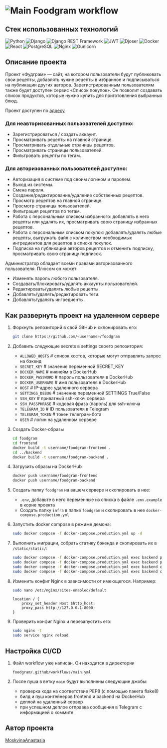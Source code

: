 # ![Main Foodgram workflow](https://github.com/MoskvinaAnastasia/foodgram/actions/workflows/main.yml/badge.svg)

## Стек использованных технологий

![Python](https://img.shields.io/badge/Python-3776AB?style=for-the-badge&logo=python&logoColor=white)
![Django](https://img.shields.io/badge/Django-092E20?style=for-the-badge&logo=django&logoColor=white)
![Django REST Framework](https://img.shields.io/badge/Django%20REST%20Framework-ff1709?style=for-the-badge&logo=django&logoColor=white)
![JWT](https://img.shields.io/badge/JWT-black?style=for-the-badge&logo=JSON%20web%20tokens)
![Djoser](https://img.shields.io/badge/Djoser-00ADD8?style=for-the-badge&logo=docker&logoColor=white)
![Docker](https://img.shields.io/badge/Docker-2496ED?style=for-the-badge&logo=docker&logoColor=white)
![React](https://img.shields.io/badge/React-61DAFB?style=for-the-badge&logo=react&logoColor=black)
![PostgreSQL](https://img.shields.io/badge/PostgreSQL-336791?style=for-the-badge&logo=postgresql&logoColor=white)
![Nginx](https://img.shields.io/badge/Nginx-269539?style=for-the-badge&logo=nginx&logoColor=white)
![Gunicorn](https://img.shields.io/badge/Gunicorn-499848?style=for-the-badge&logo=gunicorn&logoColor=white)

## Описание проекта

Проект «Фудграм» — сайт, на котором пользователи будут публиковать свои рецепты, добавлять чужие рецепты в избранное и подписываться на публикации других авторов. Зарегистрированным пользователям также будет доступен сервис «Список покупок». Он позволит создавать список продуктов, которые нужно купить для приготовления выбранных блюд.

Проект доступен по [адресу](https://nastuxa-foodgram.hopto.org/)

### Для неавторизованных пользователей доступно:
- Зарегистрироваться / создать аккаунт.
- Просматривать рецепты на главной странице.
- Просматривать отдельные страницы рецептов.
- Просматривать страницы пользователей.
- Фильтровать рецепты по тегам.

### Для авторизованных пользователей доступно:
- Авторизация в системе под своим логином и паролем.
- Выход из системы.
- Смена пароля.
- Создание/редактирование/удаление собственных рецептов.
- Просмотр рецептов на главной странице.
- Просмотр страницы пользователей.
- Фильтрация рецептов по тегам.
- Работа с персональным списком избранного: добавлять в него рецепты или удалять их, просматривать свою страницу избранных рецептов.
- Работа с персональным списком покупок: добавлять/удалять любые рецепты, выгружать файл с количеством необходимых ингредиентов для рецептов в списке покупок.
- Подписка на публикации авторов рецептов и отменить подписку, просматривать свою страницу подписок.

Администратор обладает всеми правами авторизованного пользователя. Плюсом он может:
- Изменять пароль любого пользователя.
- Создавать/блокировать/удалять аккаунты пользователей.
- Редактировать/удалять любые рецепты.
- Добавлять/удалять/редактировать теги.
- Добавлять/удалять ингредиенты.

## Как развернуть проект на удаленном сервере

1. Форкнуть репозиторий в свой GitHub и склонировать его:

    ```bash
    git clone https://github.com/<username>/foodgram
    ```

2. Добавить следующие secrets в settings своего репозитория:

    - `ALLOWED_HOSTS` # список хостов, которые могут отправлять запрос на бэкенд
    - `SECRET_KEY` # значение переменной SECRET_KEY
    - `DOCKER_NAME` # никнейм в DockerHub
    - `DOCKER_PASSWORD` # пароль пользователя в DockerHub
    - `DOCKER_USERNAME` # имя пользователя в DockerHub
    - `HOST` # IP-адрес удаленного сервера
    - `SETTINGS_DEBUG` # значение переменной SETTINGS True/False
    - `SSH_KEY` # приватный ssh-ключ сервера
    - `SSH_PASSPHRASE` # кодовая фраза (пароль) для ssh-ключа
    - `TELEGRAM_ID` # ID пользователя в Telegram
    - `TELEGRAM_TOKEN` # токен телеграм-бота
    - `USER` # логин на удаленном сервере

3. Создать Docker-образы

    ```bash
    cd foodgram
    cd frontend
    docker build -t username/foodgram-frontend .
    cd ../backend
    docker build -t username/foodgram-backend .
    ```

4. Загрузить образы на DockerHub

    ```bash
    docker push username/foodgram-frontend
    docker push username/foodgram-backend
    ```

5. Создать папку `foodgram` на вашем сервере и скопировать в нее:

    - `.env`, добавьте в него переменные из списка в файле `.env.example` в корне проекта
    - Создать папку `infra` в папке `foodgram` и скопировать в нее `docker-compose.production.yml`

6. Запустить docker compose в режиме демона:

    ```bash
    sudo docker compose -f docker-compose.production.yml up -d
    ```

7. Выполнить миграции, собрать статику бэкенда и скопировать их в `/static/static/`:

    ```bash
    sudo docker compose -f docker-compose.production.yml exec backend python manage.py migrate
    sudo docker compose -f docker-compose.production.yml exec backend python manage.py collectstatic --no-input
    sudo docker compose -f docker-compose.production.yml exec backend cp -r /app/staticfiles/. /static/static/
    sudo docker compose -f docker-compose.production.yml exec backend cp -r /app/collected_static/. /static/
    ```

8. Изменить конфиг Nginx в зависимости от имеющегося. Например:

    ```bash
    sudo nano /etc/nginx/sites-enabled/default
    ```

    ```nginx
    location / {
        proxy_set_header Host $http_host;
        proxy_pass http://127.0.0.1:8000;
    }
    ```

9. Проверить конфиг Nginx и перезапустить его:

    ```bash
    sudo nginx -t
    sudo service nginx reload
    ```

## Настройка CI/CD

1. Файл workflow уже написан. Он находится в директории

    ```text
    foodgram/.github/workflows/main.yml
    ```

2. После пуша в ветку `main` будут выполнены следующие джобы:

    - проверка кода на соответствие PEP8 (с помощью пакета flake8)
    - билд и пуш контейнеров frontend и backend на DockerHub
    - деплой на удаленный сервер
    - при успешном деплое отправка сообщения в Telegram с информацией о коммите

## Автор проекта
[MoskvinaAnastasia](https://github.com/MoskvinaAnastasia/)
